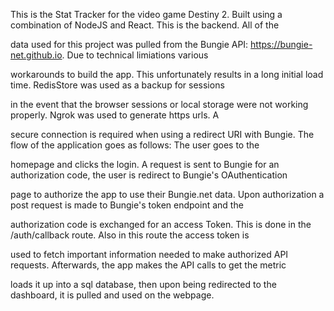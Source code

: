 This is the Stat Tracker for the video game Destiny 2. Built using a combination of NodeJS and React. This is the backend. All of the 

data used for this project was pulled from the Bungie API: https://bungie-net.github.io. Due to technical limiations various 

workarounds to build the app. This unfortunately results in a long initial load time. RedisStore was used as a backup for sessions

in the event that the browser sessions or local storage were not working properly. Ngrok was used to generate https urls. A

secure connection is required when using a redirect URI with Bungie. The flow of the application goes as follows: The user goes to the 

homepage and clicks the login. A request is sent to Bungie for an authorization code, the user is redirect to Bungie's OAuthentication

page to authorize the app to use their Bungie.net data. Upon authorization a post request is made to Bungie's token endpoint and the 

authorization code is exchanged for an access Token. This is done in the /auth/callback route. Also in this route the access token is 

used to fetch important information needed to make authorized API requests. Afterwards, the app makes the API calls to get the metric

loads it up into a sql database, then upon being redirected to the dashboard, it is pulled and used on the webpage.